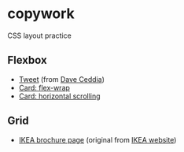 # copywork

CSS layout practice


## Flexbox

- [Tweet](https://jjlumagbas.github.io/copywork/impl-mockup/tweet) (from [Dave Ceddia](https://daveceddia.com/implement-a-design-with-css/))
- [Card: flex-wrap](https://jjlumagbas.github.io/copywork/impl-mockup/card)
- [Card: horizontal scrolling](https://jjlumagbas.github.io/copywork/impl-mockup/cardh)

## Grid

- [IKEA brochure page](https://jjlumagbas.github.io/copywork/grid/ikea) (original from [IKEA website](https://www.ikea.com/us/en/ideas/201932_idip13a/))
